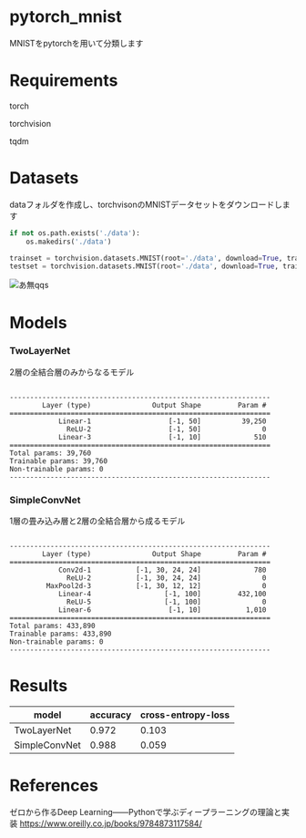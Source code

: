 # pytorch_mnist

MNISTをpytorchを用いて分類します

# Requirements

torch

torchvision

tqdm

# Datasets

dataフォルダを作成し、torchvisonのMNISTデータセットをダウンロードします

```python
if not os.path.exists('./data'):
    os.makedirs('./data')

trainset = torchvision.datasets.MNIST(root='./data', download=True, train=True, transform=transforms.ToTensor())
testset = torchvision.datasets.MNIST(root='./data', download=True, train=False, transform=transforms.ToTensor())
```

![あ無qqs](https://user-images.githubusercontent.com/45190789/77528170-cbd1d200-6ed0-11ea-8954-203884445987.png)

# Models

### TwoLayerNet

2層の全結合層のみからなるモデル


```

----------------------------------------------------------------
        Layer (type)               Output Shape         Param #
================================================================
            Linear-1                   [-1, 50]          39,250
              ReLU-2                   [-1, 50]               0
            Linear-3                   [-1, 10]             510
================================================================
Total params: 39,760
Trainable params: 39,760
Non-trainable params: 0
----------------------------------------------------------------
```

### SimpleConvNet

1層の畳み込み層と2層の全結合層から成るモデル

```

----------------------------------------------------------------
        Layer (type)               Output Shape         Param #
================================================================
            Conv2d-1           [-1, 30, 24, 24]             780
              ReLU-2           [-1, 30, 24, 24]               0
         MaxPool2d-3           [-1, 30, 12, 12]               0
            Linear-4                  [-1, 100]         432,100
              ReLU-5                  [-1, 100]               0
            Linear-6                   [-1, 10]           1,010
================================================================
Total params: 433,890
Trainable params: 433,890
Non-trainable params: 0
----------------------------------------------------------------
```

# Results

| model | accuracy | cross-entropy-loss |
| ---- | ---- | ---- |
| TwoLayerNet | 0.972 | 0.103 |
| SimpleConvNet | 0.988 | 0.059 |

# References

ゼロから作るDeep Learning――Pythonで学ぶディープラーニングの理論と実装
https://www.oreilly.co.jp/books/9784873117584/
